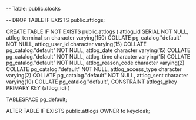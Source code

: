 -- Table: public.clocks

-- DROP TABLE IF EXISTS public.attlogs;

CREATE TABLE IF NOT EXISTS public.attlogs
(
    attlog_id SERIAL NOT NULL,
    attlog_terminal_sn character varying(150) COLLATE pg_catalog."default" NOT NULL,
    attlog_user_id character varying(15) COLLATE pg_catalog."default" NOT NULL,
    attlog_date character varying(15) COLLATE pg_catalog."default" NOT NULL,
    attlog_time character varying(15) COLLATE pg_catalog."default" NOT NULL,
    attlog_reason_code character varying(2) COLLATE pg_catalog."default" NOT NULL,
    attlog_access_type character varying(2) COLLATE pg_catalog."default" NOT NULL,
    attlog_sent character varying(10) COLLATE pg_catalog."default",
    CONSTRAINT attlogs_pkey PRIMARY KEY (attlog_id)
)

TABLESPACE pg_default;

ALTER TABLE IF EXISTS public.attlogs
    OWNER to keycloak;